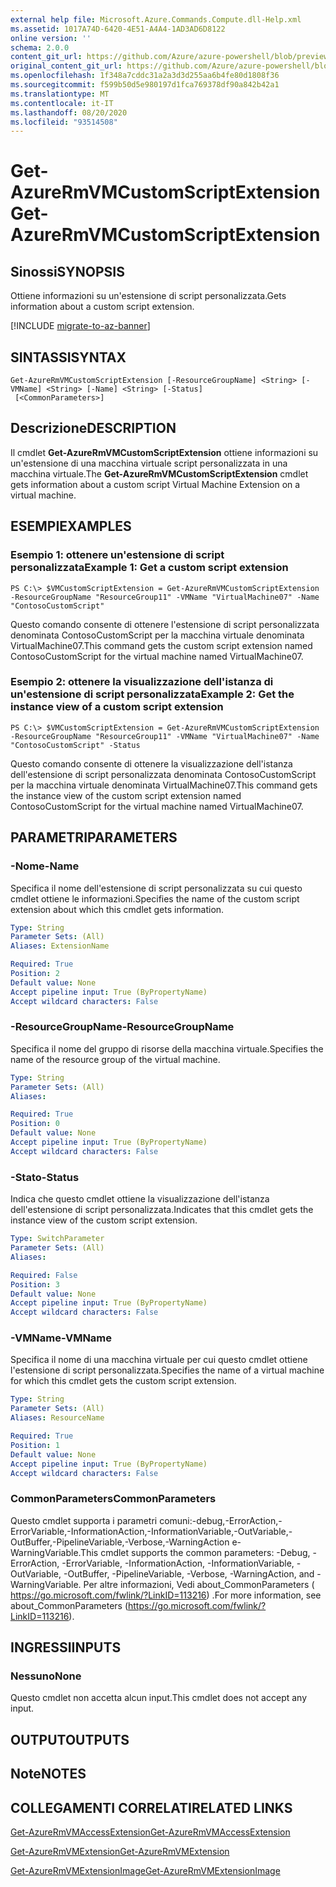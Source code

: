 ```yaml
---
external help file: Microsoft.Azure.Commands.Compute.dll-Help.xml
ms.assetid: 1017A74D-6420-4E51-A4A4-1AD3AD6D8122
online version: ''
schema: 2.0.0
content_git_url: https://github.com/Azure/azure-powershell/blob/preview/src/ResourceManager/Compute/Stack/Commands.Compute/help/Get-AzureRmVMCustomScriptExtension.md
original_content_git_url: https://github.com/Azure/azure-powershell/blob/preview/src/ResourceManager/Compute/Stack/Commands.Compute/help/Get-AzureRmVMCustomScriptExtension.md
ms.openlocfilehash: 1f348a7cddc31a2a3d3d255aa6b4fe80d1808f36
ms.sourcegitcommit: f599b50d5e980197d1fca769378df90a842b42a1
ms.translationtype: MT
ms.contentlocale: it-IT
ms.lasthandoff: 08/20/2020
ms.locfileid: "93514508"
---
```

# <span data-ttu-id="0bdae-101">Get-AzureRmVMCustomScriptExtension</span><span class="sxs-lookup"><span data-stu-id="0bdae-101">Get-AzureRmVMCustomScriptExtension</span></span>

## <span data-ttu-id="0bdae-102">Sinossi</span><span class="sxs-lookup"><span data-stu-id="0bdae-102">SYNOPSIS</span></span>
<span data-ttu-id="0bdae-103">Ottiene informazioni su un'estensione di script personalizzata.</span><span class="sxs-lookup"><span data-stu-id="0bdae-103">Gets information about a custom script extension.</span></span>

[!INCLUDE [migrate-to-az-banner](../../includes/migrate-to-az-banner.md)]

## <span data-ttu-id="0bdae-104">SINTASSI</span><span class="sxs-lookup"><span data-stu-id="0bdae-104">SYNTAX</span></span>

```
Get-AzureRmVMCustomScriptExtension [-ResourceGroupName] <String> [-VMName] <String> [-Name] <String> [-Status]
 [<CommonParameters>]
```

## <span data-ttu-id="0bdae-105">Descrizione</span><span class="sxs-lookup"><span data-stu-id="0bdae-105">DESCRIPTION</span></span>
<span data-ttu-id="0bdae-106">Il cmdlet **Get-AzureRmVMCustomScriptExtension** ottiene informazioni su un'estensione di una macchina virtuale script personalizzata in una macchina virtuale.</span><span class="sxs-lookup"><span data-stu-id="0bdae-106">The **Get-AzureRmVMCustomScriptExtension** cmdlet gets information about a custom script Virtual Machine Extension on a virtual machine.</span></span>

## <span data-ttu-id="0bdae-107">ESEMPI</span><span class="sxs-lookup"><span data-stu-id="0bdae-107">EXAMPLES</span></span>

### <span data-ttu-id="0bdae-108">Esempio 1: ottenere un'estensione di script personalizzata</span><span class="sxs-lookup"><span data-stu-id="0bdae-108">Example 1: Get a custom script extension</span></span>
```
PS C:\> $VMCustomScriptExtension = Get-AzureRmVMCustomScriptExtension -ResourceGroupName "ResourceGroup11" -VMName "VirtualMachine07" -Name "ContosoCustomScript"
```

<span data-ttu-id="0bdae-109">Questo comando consente di ottenere l'estensione di script personalizzata denominata ContosoCustomScript per la macchina virtuale denominata VirtualMachine07.</span><span class="sxs-lookup"><span data-stu-id="0bdae-109">This command gets the custom script extension named ContosoCustomScript for the virtual machine named VirtualMachine07.</span></span>

### <span data-ttu-id="0bdae-110">Esempio 2: ottenere la visualizzazione dell'istanza di un'estensione di script personalizzata</span><span class="sxs-lookup"><span data-stu-id="0bdae-110">Example 2: Get the instance view of a custom script extension</span></span>
```
PS C:\> $VMCustomScriptExtension = Get-AzureRmVMCustomScriptExtension -ResourceGroupName "ResourceGroup11" -VMName "VirtualMachine07" -Name "ContosoCustomScript" -Status
```

<span data-ttu-id="0bdae-111">Questo comando consente di ottenere la visualizzazione dell'istanza dell'estensione di script personalizzata denominata ContosoCustomScript per la macchina virtuale denominata VirtualMachine07.</span><span class="sxs-lookup"><span data-stu-id="0bdae-111">This command gets the instance view of the custom script extension named ContosoCustomScript for the virtual machine named VirtualMachine07.</span></span>

## <span data-ttu-id="0bdae-112">PARAMETRI</span><span class="sxs-lookup"><span data-stu-id="0bdae-112">PARAMETERS</span></span>

### <span data-ttu-id="0bdae-113">-Nome</span><span class="sxs-lookup"><span data-stu-id="0bdae-113">-Name</span></span>
<span data-ttu-id="0bdae-114">Specifica il nome dell'estensione di script personalizzata su cui questo cmdlet ottiene le informazioni.</span><span class="sxs-lookup"><span data-stu-id="0bdae-114">Specifies the name of the custom script extension about which this cmdlet gets information.</span></span>

```yaml
Type: String
Parameter Sets: (All)
Aliases: ExtensionName

Required: True
Position: 2
Default value: None
Accept pipeline input: True (ByPropertyName)
Accept wildcard characters: False
```

### <span data-ttu-id="0bdae-115">-ResourceGroupName</span><span class="sxs-lookup"><span data-stu-id="0bdae-115">-ResourceGroupName</span></span>
<span data-ttu-id="0bdae-116">Specifica il nome del gruppo di risorse della macchina virtuale.</span><span class="sxs-lookup"><span data-stu-id="0bdae-116">Specifies the name of the resource group of the virtual machine.</span></span>

```yaml
Type: String
Parameter Sets: (All)
Aliases: 

Required: True
Position: 0
Default value: None
Accept pipeline input: True (ByPropertyName)
Accept wildcard characters: False
```

### <span data-ttu-id="0bdae-117">-Stato</span><span class="sxs-lookup"><span data-stu-id="0bdae-117">-Status</span></span>
<span data-ttu-id="0bdae-118">Indica che questo cmdlet ottiene la visualizzazione dell'istanza dell'estensione di script personalizzata.</span><span class="sxs-lookup"><span data-stu-id="0bdae-118">Indicates that this cmdlet gets the instance view of the custom script extension.</span></span>

```yaml
Type: SwitchParameter
Parameter Sets: (All)
Aliases: 

Required: False
Position: 3
Default value: None
Accept pipeline input: True (ByPropertyName)
Accept wildcard characters: False
```

### <span data-ttu-id="0bdae-119">-VMName</span><span class="sxs-lookup"><span data-stu-id="0bdae-119">-VMName</span></span>
<span data-ttu-id="0bdae-120">Specifica il nome di una macchina virtuale per cui questo cmdlet ottiene l'estensione di script personalizzata.</span><span class="sxs-lookup"><span data-stu-id="0bdae-120">Specifies the name of a virtual machine for which this cmdlet gets the custom script extension.</span></span>

```yaml
Type: String
Parameter Sets: (All)
Aliases: ResourceName

Required: True
Position: 1
Default value: None
Accept pipeline input: True (ByPropertyName)
Accept wildcard characters: False
```

### <span data-ttu-id="0bdae-121">CommonParameters</span><span class="sxs-lookup"><span data-stu-id="0bdae-121">CommonParameters</span></span>
<span data-ttu-id="0bdae-122">Questo cmdlet supporta i parametri comuni:-debug,-ErrorAction,-ErrorVariable,-InformationAction,-InformationVariable,-OutVariable,-OutBuffer,-PipelineVariable,-Verbose,-WarningAction e-WarningVariable.</span><span class="sxs-lookup"><span data-stu-id="0bdae-122">This cmdlet supports the common parameters: -Debug, -ErrorAction, -ErrorVariable, -InformationAction, -InformationVariable, -OutVariable, -OutBuffer, -PipelineVariable, -Verbose, -WarningAction, and -WarningVariable.</span></span> <span data-ttu-id="0bdae-123">Per altre informazioni, Vedi about_CommonParameters ( https://go.microsoft.com/fwlink/?LinkID=113216) .</span><span class="sxs-lookup"><span data-stu-id="0bdae-123">For more information, see about_CommonParameters (https://go.microsoft.com/fwlink/?LinkID=113216).</span></span>

## <span data-ttu-id="0bdae-124">INGRESSI</span><span class="sxs-lookup"><span data-stu-id="0bdae-124">INPUTS</span></span>

### <span data-ttu-id="0bdae-125">Nessuno</span><span class="sxs-lookup"><span data-stu-id="0bdae-125">None</span></span>
<span data-ttu-id="0bdae-126">Questo cmdlet non accetta alcun input.</span><span class="sxs-lookup"><span data-stu-id="0bdae-126">This cmdlet does not accept any input.</span></span>

## <span data-ttu-id="0bdae-127">OUTPUT</span><span class="sxs-lookup"><span data-stu-id="0bdae-127">OUTPUTS</span></span>

## <span data-ttu-id="0bdae-128">Note</span><span class="sxs-lookup"><span data-stu-id="0bdae-128">NOTES</span></span>

## <span data-ttu-id="0bdae-129">COLLEGAMENTI CORRELATI</span><span class="sxs-lookup"><span data-stu-id="0bdae-129">RELATED LINKS</span></span>

[<span data-ttu-id="0bdae-130">Get-AzureRmVMAccessExtension</span><span class="sxs-lookup"><span data-stu-id="0bdae-130">Get-AzureRmVMAccessExtension</span></span>](./Get-AzureRmVMAccessExtension.md)

[<span data-ttu-id="0bdae-131">Get-AzureRmVMExtension</span><span class="sxs-lookup"><span data-stu-id="0bdae-131">Get-AzureRmVMExtension</span></span>](./Get-AzureRmVMExtension.md)

[<span data-ttu-id="0bdae-132">Get-AzureRmVMExtensionImage</span><span class="sxs-lookup"><span data-stu-id="0bdae-132">Get-AzureRmVMExtensionImage</span></span>](./Get-AzureRmVMExtensionImage.md)


